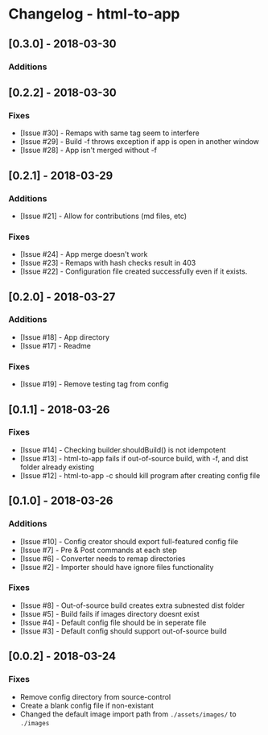 # Changelog - html-to-app

## [0.3.0] - 2018-03-30

### Additions

## [0.2.2] - 2018-03-30

### Fixes

- [Issue #30] - Remaps with same tag seem to interfere
- [Issue #29] - Build -f throws exception if app is open in another window
- [Issue #28] - App isn't merged without -f

## [0.2.1] - 2018-03-29

### Additions

- [Issue #21] - Allow for contributions (md files, etc)

### Fixes

- [Issue #24] - App merge doesn't work
- [Issue #23] - Remaps with hash checks result in 403
- [Issue #22] - Configuration file created successfully even if it exists.

## [0.2.0] - 2018-03-27

### Additions

- [Issue #18] - App directory
- [Issue #17] - Readme

### Fixes

- [Issue #19] - Remove testing tag from config

## [0.1.1] - 2018-03-26

### Fixes

- [Issue #14] - Checking builder.shouldBuild() is not idempotent
- [Issue #13] - html-to-app fails if out-of-source build, with -f, and dist folder already existing
- [Issue #12] - html-to-app -c should kill program after creating config file

## [0.1.0] - 2018-03-26

### Additions

- [Issue #10] - Config creator should export full-featured config file
- [Issue #7] - Pre & Post commands at each step
- [Issue #6] - Converter needs to remap directories
- [Issue #2] - Importer should have ignore files functionality

### Fixes

- [Issue #8] - Out-of-source build creates extra subnested dist folder
- [Issue #5] - Build fails if images directory doesnt exist
- [Issue #4] - Default config file should be in seperate file
- [Issue #3] - Default config should support out-of-source build

## [0.0.2] - 2018-03-24

### Fixes

- Remove config directory from source-control
- Create a blank config file if non-existant
- Changed the default image import path from `./assets/images/` to `./images`
